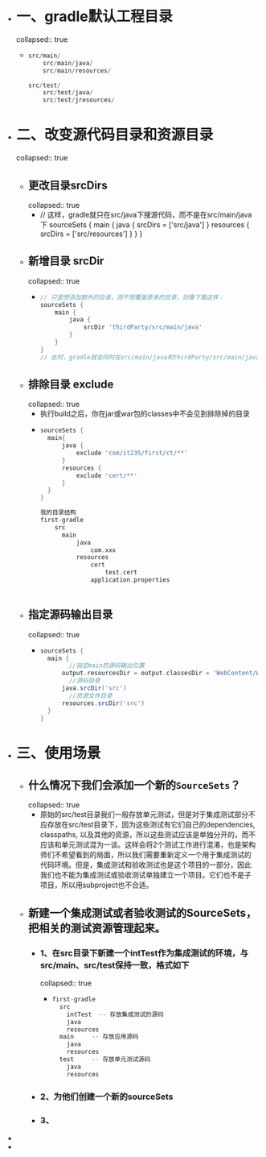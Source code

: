 - # 一、gradle默认工程目录
  collapsed:: true
	- ```groovy
	  src/main/
	      src/main/java/
	      src/main/resources/
	  
	  src/test/
	      src/test/java/
	      src/test/jresources/
	  
	  ```
- # 二、改变源代码目录和资源目录
  collapsed:: true
	- ## 更改目录srcDirs
	  collapsed:: true
		- // 这样，gradle就只在src/java下搜源代码，而不是在src/main/java下
		  sourceSets {
		      main {
		          java {
		              srcDirs = ['src/java']
		          }
		          resources {
		              srcDirs = ['src/resources']
		          }
		      }
		  }
	- ## 新增目录 srcDir
	  collapsed:: true
		- ```groovy
		  // 只是想添加额外的目录，而不想覆盖原来的目录，则像下面这样：
		  sourceSets {
		      main {
		          java {
		              srcDir 'thirdParty/src/main/java'
		          }
		      }
		  }
		  // 此时，gradle就会同时在src/main/java和thirdParty/src/main/java两个目录下都进行源代码搜索
		  ```
	- ## 排除目录 exclude
	  collapsed:: true
		- 执行build之后，你在jar或war包的classes中不会见到排除掉的目录
		- ```groovy
		  sourceSets {
		  	main{
		  		java {
		  			exclude 'com/it235/first/ct/**'
		  		}
		  		resources {
		  			exclude 'cert/**'
		  		}
		  	}
		  }
		  
		  我的目录结构
		  first-gradle
		      src
		  		main
		  			java
		  				com.xxx
		  			resources
		  				cert
		  					test.cert
		  				application.properties
		  			
		  
		  ```
	- ## 指定源码输出目录
	  collapsed:: true
		- ```groovy
		  sourceSets {
		  	main {
		          //指定main的源码输出位置
		  		output.resourcesDir = output.classesDir = 'WebContent/WEB-INF/classes/'
		          //源码目录
		  		java.srcDir('src')
		          //资源文件目录
		  		resources.srcDir('src')
		  	}
		  }
		  
		  ```
- # 三、使用场景
	- ## 什么情况下我们会添加一个新的`SourceSets`？
	  collapsed:: true
		- 原始的src/test目录我们一般存放单元测试，但是对于集成测试部分不应存放在src/test目录下，因为这些测试有它们自己的dependencies, classpaths, 以及其他的资源，所以这些测试应该是单独分开的，而不应该和单元测试混为一谈。这样会将2个测试工作进行混淆，也是架构师们不希望看到的局面，所以我们需要重新定义一个用于集成测试的代码环境。但是，集成测试和验收测试也是这个项目的一部分，因此我们也不能为集成测试或验收测试单独建立一个项目。它们也不是子项目，所以用subproject也不合适。
	- ## 新建一个集成测试或者验收测试的SourceSets，把相关的测试资源管理起来。
		- ### 1、在src目录下新建一个intTest作为集成测试的环境，与src/main、src/test保持一致，格式如下
		  collapsed:: true
			- ```groovy
			  first-gradle
			    src
			      intTest  -- 存放集成测试的源码
			  	  java
			  	  resources
			  	main     -- 存放应用源码
			  	  java
			  	  resources
			  	test     -- 存放单元测试源码
			  	  java
			  	  resources
			  
			  ```
		- ### 2、为他们创建一个新的sourceSets
		- ### 3、
-
-